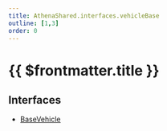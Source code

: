```yaml
---
title: AthenaShared.interfaces.vehicleBase
outline: [1,3]
order: 0
---
```


# {{ $frontmatter.title }}


## Interfaces

- [BaseVehicle](../interfaces/shared_interfaces_vehicleBase_BaseVehicle.md)
